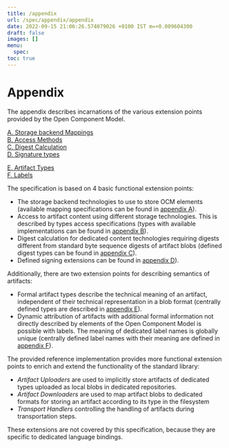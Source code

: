 ```yaml
---
title: /appendix
url: /spec/appendix/appendix
date: 2022-09-15 21:06:26.574079026 +0100 IST m=+0.009604300
draft: false
images: []
menu:
  spec:
toc: true
---
```

# Appendix

The appendix describes incarnations of the various extension points
provided by the Open Component Model.

[A. Storage backend Mappings](A/README.md) <br>
[B. Access Methods](B/README.md) <br>
[C. Digest Calculation](C/README.md) <br>
[D. Signature types](E/README.md) <br>

[E. Artifact Types](F/README.md) <br>
[F. Labels](F/README.md) <br>

The specification is based on 4 basic functional extension points:
- The storage backend technologies to use to store OCM elements (available
  mapping specifications can be found in [appendix A](A/README.md)).
- Access to artifact content using different storage technologies. This
  is described by types access specifications (types with available
  implementations can be found in [appendix B](B/README.md)).
- Digest calculation for dedicated content technologies requiring digests different
  from standard byte sequence digests of artifact blobs (defined digest types
  can be found in [appendix C](C/README.md)).
- Defined signing extensions can be found in [appendix D](D/README.md)).

Additionally, there are two extension points for describing semantics
of artifacts:
- Formal artifact types describe the technical meaning of an artifact, 
  independent of their technical representation in a blob format (centrally
  defined types are described in [appendix E](E/README.md)).
- Dynamic attribution of artifacts with additional formal information not
  directly described by elements of the Open Component Model is possible
  with labels. The meaning of dedicated label names is globally unique
  (centrally defined label names with their meaning are defined in
  [appendix F](F/README.md)).

The provided reference implementation provides more functional
extension points to enrich and extend the functionality of the
standard library:

- *Artifact Uploaders* are used to implicitly store artifacts of dedicated types
  uploaded as local blobs in dedicated repositories.
- *Artifact Downloaders* are used to map artifact blobs to dedicated formats 
  for storing an artifact according to its type in the filesystem
- *Transport Handlers* controlling the handling of artifacts during
  transportation steps.

These extensions are not covered by this specification, because they are
specific to dedicated language bindings.